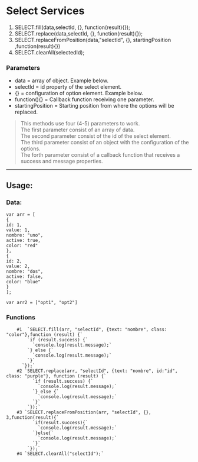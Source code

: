 # Select Services

1.  SELECT.fill(data,selectId, {}, function(result){});                                                                                
1.  SELECT.replace(data,selectId, {}, function(result){});
1.  SELECT.replaceFromPosition(data,"selectId", {}, startingPosition ,function(result){}) 
1.  SELECT.clearAll(selectedId);

### Parameters
*   data = array of object. Example below.
*   selectId = id property of the select element.
*   {} = configuration of option element. Example below.
*   function(){} = Callback function receiving one parameter.
*   startingPosition = Starting position from where the options will be replaced.

 >  This methods use four (4-5) parameters to work.<br>
>   The first parameter consist of an array of data.<br>
>   The second parameter consist of the id of the select element.<br>
>   The third parameter consist of an object with the configuration of the options.<br>
>   The forth parameter consist of a callback function that receives a success and message properties.<br>
     
***
## Usage:
### Data:
`var arr = [`<br>
            `{`<br>
              `id: 1,`<br>
              `value: 1,`<br>
              `nombre: "uno",`<br>
              `active: true,`<br>
              `color: "red"`<br>
            `},`<br>
            `{`<br>
              `id: 2,`<br>
              `value: 2,`<br>
              `nombre: "dos",`<br>
              `active: false,`<br>
              `color: "blue"`<br>
            `}`<br>
          `];`<br>
          
    var arr2 = ["opt1", "opt2"]
### Functions <br>
        #1  `SELECT.fill(arr, "selectId", {text: "nombre", class: "color"},function (result) {`
            `if (result.success) {`
              `console.log(result.message);`
            `} else {`
              `console.log(result.message);`
            `}`
          `});`
        #2 `SELECT.replace(arr, "selectId", {text: "nombre", id:"id", class: "purple"}, function (result) {`
              `if (result.success) {`
                `console.log(result.message);`
              `} else {`
                `console.log(result.message);`
              `}`
            `});`
        #3 `SELECT.replaceFromPosition(arr, "selectId", {}, 3,function(result){`
              `if(result.success){`
                `console.log(result.message);`
              `}else{`
                `console.log(result.message);`
              `}`
            `});`
        #4 `SELECT.clearAll("selectId");`
          
         
          

